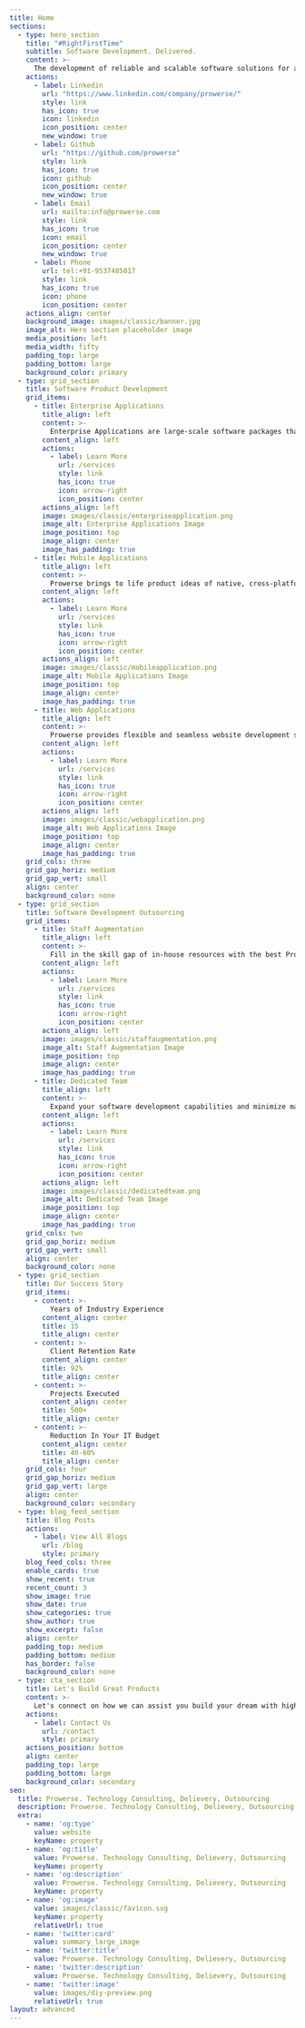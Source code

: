 ```yaml
---
title: Home
sections:
  - type: hero_section
    title: "#RightFirstTime"
    subtitle: Software Development. Delivered.
    content: >-
      The development of reliable and scalable software solutions for any OS, browser and device. Reduced implementation costs and timely delivery with organized development process, modern methodologies, competencies in cutting-edge technologies, and a rich pool of developers.
    actions:
      - label: Linkedin
        url: "https://www.linkedin.com/company/prowerse/"
        style: link
        has_icon: true
        icon: linkedin
        icon_position: center
        new_window: true
      - label: Github
        url: "https://github.com/prowerse"
        style: link
        has_icon: true
        icon: github
        icon_position: center
        new_window: true
      - label: Email
        url: mailto:info@prowerse.com
        style: link
        has_icon: true
        icon: email
        icon_position: center
        new_window: true
      - label: Phone
        url: tel:+91-9537485017
        style: link
        has_icon: true
        icon: phone
        icon_position: center
    actions_align: center
    background_image: images/classic/banner.jpg
    image_alt: Hero section placeholder image
    media_position: left
    media_width: fifty
    padding_top: large
    padding_bottom: large
    background_color: primary
  - type: grid_section
    title: Software Product Development
    grid_items:
      - title: Enterprise Applications
        title_align: left
        content: >-
          Enterprise Applications are large-scale software packages that support business processes, information flows, reporting, and data analytics in complex organizations. Prowerse focuses on Simplicity, Maintainability, Reusability, Decoupling of Technology and Functionality. Prowerse's proven approach of breaking large-scale application in to the small .....
        content_align: left
        actions:
          - label: Learn More
            url: /services
            style: link
            has_icon: true
            icon: arrow-right
            icon_position: center
        actions_align: left
        image: images/classic/enterpriseapplication.png
        image_alt: Enterprise Applications Image
        image_position: top
        image_align: center
        image_has_padding: true
      - title: Mobile Applications
        title_align: left
        content: >-
          Prowerse brings to life product ideas of native, cross-platform, and hybrid mobile applications, targeting smartphones and tablets. Be it e-commerce experience or geo-tracking of users, Prowerse has delivered such examples with ease of use. Prowerse can participate from concept screen sketching till seamless deployments of Apps to the respective app stores.
        content_align: left
        actions:
          - label: Learn More
            url: /services
            style: link
            has_icon: true
            icon: arrow-right
            icon_position: center
        actions_align: left
        image: images/classic/mobileapplication.png
        image_alt: Mobile Applications Image
        image_position: top
        image_align: center
        image_has_padding: true
      - title: Web Applications
        title_align: left
        content: >-
          Prowerse provides flexible and seamless website development services. Prowerse's approach to design attractive and customer-friendly web designs has helped many businesses to enlarge digital footprint. Prowerse is proud of excellent team of designers & developers, which can collaborate with you during the journey of concept to website hosting.
        content_align: left
        actions:
          - label: Learn More
            url: /services
            style: link
            has_icon: true
            icon: arrow-right
            icon_position: center
        actions_align: left
        image: images/classic/webapplication.png
        image_alt: Web Applications Image
        image_position: top
        image_align: center
        image_has_padding: true
    grid_cols: three
    grid_gap_horiz: medium
    grid_gap_vert: small
    align: center
    background_color: none
  - type: grid_section
    title: Software Development Outsourcing
    grid_items:
      - title: Staff Augmentation
        title_align: left
        content: >-
          Fill in the skill gap of in-house resources with the best Prowerse offshore talents assigned to projects full-time and managed by you directly. Prowerse provides staff augmentation services to speed up development and optimize development costs.
        content_align: left
        actions:
          - label: Learn More
            url: /services
            style: link
            has_icon: true
            icon: arrow-right
            icon_position: center
        actions_align: left
        image: images/classic/staffaugmentation.png
        image_alt: Staff Augmentation Image
        image_position: top
        image_align: center
        image_has_padding: true
      - title: Dedicated Team
        title_align: left
        content: >-
          Expand your software development capabilities and minimize management efforts with a dedicated Prowerse development team managed by a PM from Prowerse who regularly reports to you and collaborates on all important decisions in the project.
        content_align: left
        actions:
          - label: Learn More
            url: /services
            style: link
            has_icon: true
            icon: arrow-right
            icon_position: center
        actions_align: left
        image: images/classic/dedicatedteam.png
        image_alt: Dedicated Team Image
        image_position: top
        image_align: center
        image_has_padding: true
    grid_cols: two
    grid_gap_horiz: medium
    grid_gap_vert: small
    align: center
    background_color: none
  - type: grid_section
    title: Our Success Story
    grid_items:
      - content: >-
          Years of Industry Experience 
        content_align: center
        title: 15
        title_align: center
      - content: >-
          Client Retention Rate
        content_align: center
        title: 92%
        title_align: center
      - content: >-
          Projects Executed
        content_align: center
        title: 500+
        title_align: center
      - content: >-
          Reduction In Your IT Budget
        content_align: center
        title: 40-60%
        title_align: center
    grid_cols: four
    grid_gap_horiz: medium
    grid_gap_vert: large
    align: center
    background_color: secondary
  - type: blog_feed_section
    title: Blog Posts
    actions:
      - label: View All Blogs
        url: /blog
        style: primary
    blog_feed_cols: three
    enable_cards: true
    show_recent: true
    recent_count: 3
    show_image: true
    show_date: true
    show_categories: true
    show_author: true
    show_excerpt: false
    align: center
    padding_top: medium
    padding_bottom: medium
    has_border: false
    background_color: none
  - type: cta_section
    title: Let's Build Great Products
    content: >-
      Let's connect on how we can assist you build your dream with high performance business applications suited for today's digital environment.
    actions:
      - label: Contact Us
        url: /contact
        style: primary
    actions_position: bottom
    align: center
    padding_top: large
    padding_bottom: large
    background_color: secondary
seo:
  title: Prowerse. Technology Consulting, Delievery, Outsourcing
  description: Prowerse. Technology Consulting, Delievery, Outsourcing
  extra:
    - name: 'og:type'
      value: website
      keyName: property
    - name: 'og:title'
      value: Prowerse. Technology Consulting, Delievery, Outsourcing
      keyName: property
    - name: 'og:description'
      value: Prowerse. Technology Consulting, Delievery, Outsourcing
      keyName: property
    - name: 'og:image'
      value: images/classic/favicon.svg
      keyName: property
      relativeUrl: true
    - name: 'twitter:card'
      value: summary_large_image
    - name: 'twitter:title'
      value: Prowerse. Technology Consulting, Delievery, Outsourcing
    - name: 'twitter:description'
      value: Prowerse. Technology Consulting, Delievery, Outsourcing
    - name: 'twitter:image'
      value: images/diy-preview.png
      relativeUrl: true
layout: advanced
---
```

